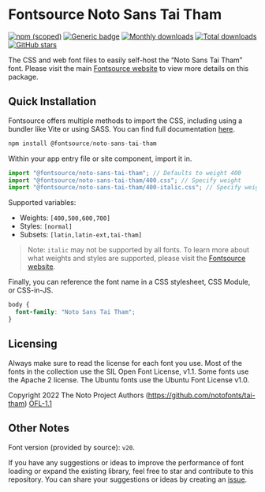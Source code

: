 # Fontsource Noto Sans Tai Tham

[![npm (scoped)](https://img.shields.io/npm/v/@fontsource/noto-sans-tai-tham?color=brightgreen)](https://www.npmjs.com/package/@fontsource/noto-sans-tai-tham) [![Generic badge](https://img.shields.io/badge/fontsource-passing-brightgreen)](https://github.com/fontsource/fontsource) [![Monthly downloads](https://badgen.net/npm/dm/@fontsource/noto-sans-tai-tham)](https://github.com/fontsource/fontsource) [![Total downloads](https://badgen.net/npm/dt/@fontsource/noto-sans-tai-tham)](https://github.com/fontsource/fontsource) [![GitHub stars](https://img.shields.io/github/stars/fontsource/fontsource.svg?style=social&label=Star)](https://github.com/fontsource/fontsource/stargazers)

The CSS and web font files to easily self-host the “Noto Sans Tai Tham” font. Please visit the main [Fontsource website](https://fontsource.org/fonts/noto-sans-tai-tham) to view more details on this package.

## Quick Installation

Fontsource offers multiple methods to import the CSS, including using a bundler like Vite or using SASS. You can find full documentation [here](https://fontsource.org/docs/getting-started/introduction).

```javascript
npm install @fontsource/noto-sans-tai-tham
```

Within your app entry file or site component, import it in.

```javascript
import "@fontsource/noto-sans-tai-tham"; // Defaults to weight 400
import "@fontsource/noto-sans-tai-tham/400.css"; // Specify weight
import "@fontsource/noto-sans-tai-tham/400-italic.css"; // Specify weight and style
```

Supported variables:
- Weights: `[400,500,600,700]`
- Styles: `[normal]`
- Subsets: `[latin,latin-ext,tai-tham]`

> Note: `italic` may not be supported by all fonts. To learn more about what weights and styles are supported, please visit the [Fontsource website](https://fontsource.org/fonts/noto-sans-tai-tham).

Finally, you can reference the font name in a CSS stylesheet, CSS Module, or CSS-in-JS.

```css
body {
  font-family: "Noto Sans Tai Tham";
}
```

## Licensing
Always make sure to read the license for each font you use. Most of the fonts in the collection use the SIL Open Font License, v1.1. Some fonts use the Apache 2 license. The Ubuntu fonts use the Ubuntu Font License v1.0.

Copyright 2022 The Noto Project Authors (https://github.com/notofonts/tai-tham)
[OFL-1.1](https://openfontlicense.org)

## Other Notes
Font version (provided by source): `v20`.

If you have any suggestions or ideas to improve the performance of font loading or expand the existing library, feel free to star and contribute to this repository. You can share your suggestions or ideas by creating an [issue](https://github.com/fontsource/fontsource/issues).